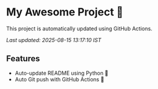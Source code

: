 # My Awesome Project 🚀

This project is automatically updated using GitHub Actions.

_Last updated: 2025-08-15 13:17:10 IST_

## Features
- Auto-update README using Python 🐍
- Auto Git push with GitHub Actions 🤖
